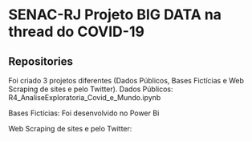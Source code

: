 # SENAC-RJ Projeto BIG DATA na thread do COVID-19

## Repositories

Foi criado 3 projetos diferentes (Dados Públicos, Bases Fictícias e Web Scraping de sites e pelo Twitter).
Dados Públicos:
R4_AnaliseExploratoria_Covid_e_Mundo.ipynb

Bases Fictícias:
Foi desenvolvido no Power Bi

Web Scraping de sites e pelo Twitter:
